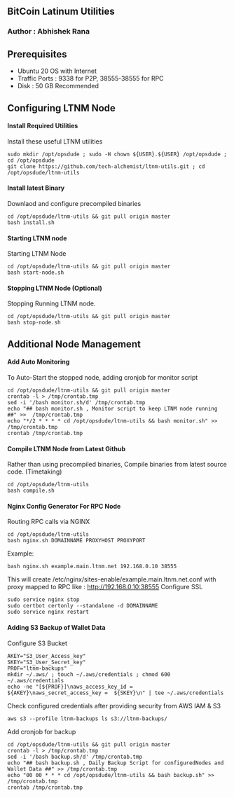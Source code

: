 ## BitCoin Latinum Utilities
### Author : Abhishek Rana

## Prerequisites ##

 - Ubuntu 20 OS with Internet
 - Traffic Ports : 9338 for P2P, 38555-38555 for RPC
 - Disk : 50 GB Recommended

## Configuring LTNM Node ##

#### Install Required Utilities
Install these useful LTNM utilities
```
sudo mkdir /opt/opsdude ; sudo -H chown ${USER}.${USER} /opt/opsdude ; cd /opt/opsdude
git clone https://github.com/tech-alchemist/ltnm-utils.git ; cd /opt/opsdude/ltnm-utils
```

#### Install latest Binary
Downlaod and configure precompiled binaries
```
cd /opt/opsdude/ltnm-utils && git pull origin master
bash install.sh
```

#### Starting LTNM node
Starting LTNM Node
```
cd /opt/opsdude/ltnm-utils && git pull origin master
bash start-node.sh
```

#### Stopping LTNM Node (Optional)
Stopping Running LTNM node.
```
cd /opt/opsdude/ltnm-utils && git pull origin master
bash stop-node.sh
```


## Additional Node Management ## 

#### Add Auto Monitoring 

To Auto-Start the stopped node, adding cronjob for monitor script

```
cd /opt/opsdude/ltnm-utils && git pull origin master
crontab -l > /tmp/crontab.tmp
sed -i '/bash monitor.sh/d' /tmp/crontab.tmp
echo "## bash monitor.sh , Monitor script to keep LTNM node running ##" >>  /tmp/crontab.tmp
echo "*/2 * * * * cd /opt/opsdude/ltnm-utils && bash monitor.sh" >> /tmp/crontab.tmp
crontab /tmp/crontab.tmp
```

#### Compile LTNM Node from Latest Github
Rather than using precompiled binaries, Compile binaries from latest source code. (Timetaking)
```
cd /opt/opsdude/ltnm-utils
bash compile.sh
```


#### Nginx Config Generator For RPC Node
Routing RPC calls via NGINX
```
cd /opt/opsdude/ltnm-utils
bash nginx.sh DOMAINNAME PROXYHOST PROXYPORT
```
Example:
```
bash nginx.sh example.main.ltnm.net 192.168.0.10 38555
```
This will create /etc/nginx/sites-enable/example.main.ltnm.net.conf with proxy mapped to RPC like : http://192.168.0.10:38555
Configure SSL
```
sudo service nginx stop
sudo certbot certonly --standalone -d DOMAINNAME
sudo service nginx restart
```


#### Adding S3 Backup of Wallet Data
 
Configure S3 Bucket
```
AKEY="S3_User_Access_key"
SKEY="S3_User_Secret_key"
PROF="ltnm-backups"
mkdir ~/.aws/ ; touch ~/.aws/credentials ; chmod 600 ~/.aws/credentials
echo -ne "[${PROF}]\naws_access_key_id = ${AKEY}\naws_secret_access_key =  ${SKEY}\n" | tee ~/.aws/credentials
```

Check configured credentials after providing security from AWS IAM & S3
```
aws s3 --profile ltnm-backups ls s3://ltnm-backups/
```
Add cronjob for backup
```
cd /opt/opsdude/ltnm-utils && git pull origin master
crontab -l > /tmp/crontab.tmp
sed -i '/bash backup.sh/d' /tmp/crontab.tmp
echo "## bash backup.sh , Daily Backup Script for configuredNodes and Wallet Data ##" >> /tmp/crontab.tmp
echo "00 00 * * * cd /opt/opsdude/ltnm-utils && bash backup.sh" >> /tmp/crontab.tmp
crontab /tmp/crontab.tmp
```



